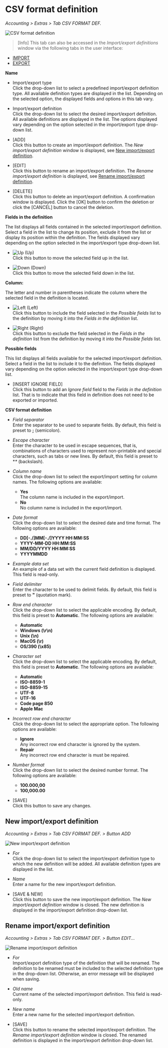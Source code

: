 # CSV format definition

*Accounting > Extras > Tab CSV FORMAT DEF.*

![CSV format definition](../../Assets/Screenshots/RetailSuiteAccounting/Extras/CSVFormatDef/CSVFormatDef.png "[CSV format definition]")

> [Info] This tab can also be accessed in the *Import/export definitions* window via the following tabs in the user interface:
- [IMPORT](./03a_Import.md#importexport-definitions)
- [EXPORT](./03b_Export.md#importexport-definitions)


**Name**

- Import/export type  
  Click the drop-down list to select a predefined import/export definition type. All available definition types are displayed in the list. Depending on the selected option, the displayed fields and options in this tab vary.

[comment]: <> (Bedeutung von Asterisk neben Namen?)

- Import/export definition  
  Click the drop-down list to select the desired import/export definition. All available definitions are displayed in the list. The options displayed vary depending on the option selected in the import/export type drop-down list.

- [ADD]  
  Click this button to create an import/export definition. The *New import/export definition* window is displayed, see [New import/export definition](#new-importexport-definition).

- [EDIT]  
  Click this button to rename an import/export definition. The *Rename import/export definition* is displayed, see [Rename import/export definition](#rename-importexport-definition).

- [DELETE]  
  Click this button to delete an import/export definition. A confirmation window is displayed. Click the [OK] button to confirm the deletion or click the [CANCEL] button to cancel the deletion.


**Fields in the definition**  

The list displays all fields contained in the selected import/export definition. Select a field in the list to change its position, exclude it from the list or display its position within the definition. The fields displayed vary depending on the option selected in the import/export type drop-down list.

- ![Up](../../Assets/Icons/ArrowUp.png "[Up]") (Up)  
  Click this button to move the selected field up in the list.

- ![Down](../../Assets/Icons/ArrowDown.png "[Down]") (Down)  
  Click this button to move the selected field down in the list.


**Column:**  

The letter and number in parentheses indicate the column where the selected field in the definition is located.

- ![Left](../../Assets/Icons/ArrowLeft.png "[Left]") (Left)  
  Click this button to include the field selected in the *Possible fields* list to the definition by moving it into the *Fields in the definition* list.

- ![Right](../../Assets/Icons/ArrowRight.png "[Right]") (Right)  
  Click this button to exclude the field selected in the *Fields in the definition* list from the definition by moving it into the *Possible fields* list.


**Possible fields**  

This list displays all fields available for the selected import/export definition. Select a field in the list to include it to the definition. The fields displayed vary depending on the option selected in the import/export type drop-down list.

- [INSERT IGNORE FIELD]  
  Click this button to add an *Ignore field* field to the *Fields in the definition* list. That is to indicate that this field in definition does not need to be exported or imported.


**CSV format definition**

- *Field separator*  
  Enter the separator to be used to separate fields. By default, this field is preset to **;** (semicolon).

- *Escape character*  
  Enter the character to be used in escape sequences, that is, combinations of characters used to represent non-printable and special characters, such as tabs or new lines. By default, this field is preset to **\** (backslash).


- *Column name*  
  Click the drop-down list to select the export/import setting for column names. The following options are available:
  - **Yes**   
    The column name is included in the export/import.
  - **No**   
    No column name is included in the export/import.


- *Date format*  
  Click the drop-down list to select the desired date and time format. The following options are available:
  - **DD[-./]MM[-./]YYYY HH:MM:SS**   
  - **YYYY-MM-DD HH:MM:SS**   
  - **MM/DD/YYYY HH:MM:SS**   
  - **YYYYMMDD**   


- *Example data set*  
  An example of a data set with the current field definition is displayed. This field is read-only.

- *Field delimiter*  
  Enter the character to be used to delimit fields. By default, this field is preset to **"** (quotation mark).

- *Row end character*  
  Click the drop-down list to select the applicable encoding. By default, this field is preset to **Automatic**. The following options are available:
  - **Automatic**   
  - **Windows (\r\n)**   
  - **Unix (\n)**   
  - **MacOS (\r)**  
  - **OS/390 (\x85)**


- *Character set*  
  Click the drop-down list to select the applicable encoding. By default, this field is preset to **Automatic**. The following options are available:
  - **Automatic**   
  - **ISO-8859-1**   
  - **ISO-8859-15**   
  - **UTF-8**  
  - **UTF-16**
  - **Code page 850**  
  - **Apple Mac**


- *Incorrect row end character*  
  Click the drop-down list to select the appropriate option. The following options are available:
  - **Ignore**   
    Any incorrect row end character is ignored by the system.
  - **Repair**   
    Any incorrect row end character is must be repaired.


- *Number format*  
  Click the drop-down list to select the desired number format. The following options are available:
  - **100.000,00**   
  - **100,000.00**


- [SAVE]  
  Click this button to save any changes.


## New import/export definition  

*Accounting > Extras > Tab CSV FORMAT DEF. > Button ADD*

![New import/export definition](../../Assets/Screenshots/RetailSuiteAccounting/Extras/Import/NewImportExportDefinitionKdLf.png "[New import/export definition]")

- *For*  
  Click the drop-down list to select the import/export definition type to which the new definition will be added. All available definition types are displayed in the list.  

- *Name*  
  Enter a name for the new import/export definition.

- [SAVE & NEW]  
  Click this button to save the new import/export definition. The *New import/export definition* window is closed. The new definition is displayed in the import/export definition drop-down list.  


## Rename import/export definition  

*Accounting > Extras > Tab CSV FORMAT DEF. > Button EDIT...*

![Rename import/export definition](../../Assets/Screenshots/RetailSuiteAccounting/Extras/Import/RenameImportExportDefinitionKdLf.png "[Rename import/export definition]")

- *For*  
  Import/export definition type of the definition that will be renamed. The definition to be renamed must be included to the selected definition type in the drop-down list. Otherwise, an error message will be displayed when saving.

- *Old name*  
  Current name of the selected import/export definition. This field is read-only.

- *New name*  
  Enter a new name for the selected import/export definition.

- [SAVE]  
  Click this button to rename the selected import/export definition. The *Rename import/export definition* window is closed. The renamed definition is displayed in the import/export definition drop-down list.
